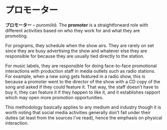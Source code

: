 # プロモーター

**プロモーター** – _puromōtā._ The **promoter** is a straightforward role with different activities based on who they work for and what they are promoting.

For programs, they schedule when the show airs. They are rarely on set since they are busy advertising the show and whatever else they are responsible for because they are usually tied directly to the station.

For music labels, they are responsible for doing face-to-face promotional interactions with production staff in media outlets such as radio stations. For example, when a new song gets featured in a radio show, this is because a promoter went to the director of the show with a CD copy of the song and asked if they could feature it. That way, the staff doesn’t have to buy it, they can feature it if they happen to like it, and it establishes rapport which may open more promotion opportunities.

This methodology basically applies to any medium and industry though it is worth noting that social media activities generally don’t fall under their duties (at least from the sources I’ve read), hence the emphasis on physical interaction.

